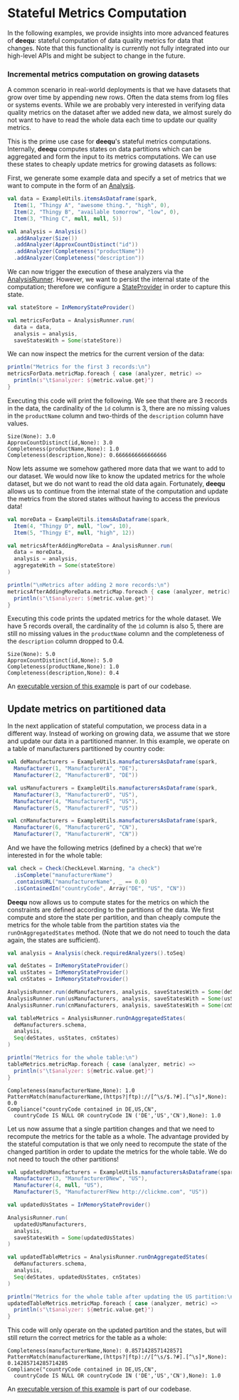 # Stateful Metrics Computation

In the following examples, we provide insights into more advanced features of **deequ**: stateful computation of data quality metrics for data that changes. Note that this functionality is currently not fully integrated into our high-level APIs and might be subject to change in the future.

### Incremental metrics computation on growing datasets

A common scenario in real-world deployments is that we have datasets that grow over time by appending new rows. Often the data stems from log files or systems events. While we are probably very interested in verifying data quality metrics on the dataset after we added new data, we almost surely do not want to have to read the whole data each time to update our quality metrics.

This is the prime use case for **deequ**'s stateful metrics computations. Internally, **deequ** computes states on data partitions which can be aggregated and form the input to its metrics computations. We can use these states to cheaply update metrics for growing datasets as follows:

First, we generate some example data and specify a set of metrics that we want to compute in the form of an [Analysis](https://github.com/awslabs/deequ/blob/master/src/main/scala/com/amazon/deequ/analyzers/Analysis.scala).

```scala
val data = ExampleUtils.itemsAsDataframe(spark,
  Item(1, "Thingy A", "awesome thing.", "high", 0),
  Item(2, "Thingy B", "available tomorrow", "low", 0),
  Item(3, "Thing C", null, null, 5))

val analysis = Analysis()
  .addAnalyzer(Size())
  .addAnalyzer(ApproxCountDistinct("id"))
  .addAnalyzer(Completeness("productName"))
  .addAnalyzer(Completeness("description"))
```
We can now trigger the execution of these analyzers via the [AnalysisRunner](https://github.com/awslabs/deequ/blob/master/src/main/scala/com/amazon/deequ/analyzers/runners/AnalysisRunner.scala). However, we want to persist the internal state of the computation; therefore we configure a [StateProvider](https://github.com/awslabs/deequ/blob/master/src/main/scala/com/amazon/deequ/analyzers/StateProvider.scala) in order to capture this state.

```scala
val stateStore = InMemoryStateProvider()

val metricsForData = AnalysisRunner.run(
  data = data,
  analysis = analysis,
  saveStatesWith = Some(stateStore))
```

We can now inspect the metrics for the current version of the data:

```scala
println("Metrics for the first 3 records:\n")
metricsForData.metricMap.foreach { case (analyzer, metric) =>
  println(s"\t$analyzer: ${metric.value.get}")
}
```

Executing this code will print the following. We see that there are 3 records in the data, the cardinality of the `ìd` column is 3, there are no missing values in the `productName` column and two-thirds of the `description` column have values.

```
Size(None): 3.0
ApproxCountDistinct(id,None): 3.0
Completeness(productName,None): 1.0
Completeness(description,None): 0.6666666666666666
```

Now lets assume we somehow gathered more data that we want to add to our dataset. We would now like to know the updated metrics for the whole dataset, but we do not want to read the old data again. Fortunately, **deequ** allows us to continue from the internal state of the computation and update the metrics from the stored states without having to access the previous data!

```scala
val moreData = ExampleUtils.itemsAsDataframe(spark,
  Item(4, "Thingy D", null, "low", 10),
  Item(5, "Thingy E", null, "high", 12))

val metricsAfterAddingMoreData = AnalysisRunner.run(
  data = moreData,
  analysis = analysis,
  aggregateWith = Some(stateStore)
)

println("\nMetrics after adding 2 more records:\n")
metricsAfterAddingMoreData.metricMap.foreach { case (analyzer, metric) =>
  println(s"\t$analyzer: ${metric.value.get}")
}
```
Executing this code prints the updated metrics for the whole dataset. We have 5 records overall, the cardinality of the `ìd` column is also 5, there are still no missing values in the `productName` column and the completeness of the `description` column dropped to 0.4.

```
Size(None): 5.0
ApproxCountDistinct(id,None): 5.0
Completeness(productName,None): 1.0
Completeness(description,None): 0.4
```
An [executable version of this example](https://github.com/awslabs/deequ/blob/master/src/main/scala/com/amazon/deequ/examples/IncrementalMetricsExample.scala) is part of our codebase.

## Update metrics on partitioned data

In the next application of stateful computation, we process data in a different way. Instead of working on growing data, we assume that we store and update our data in a partitioned manner. In this example, we operate on a table of manufacturers partitioned by country code:

```scala
val deManufacturers = ExampleUtils.manufacturersAsDataframe(spark,
  Manufacturer(1, "ManufacturerA", "DE"),
  Manufacturer(2, "ManufacturerB", "DE"))

val usManufacturers = ExampleUtils.manufacturersAsDataframe(spark,
  Manufacturer(3, "ManufacturerD", "US"),
  Manufacturer(4, "ManufacturerE", "US"),
  Manufacturer(5, "ManufacturerF", "US"))

val cnManufacturers = ExampleUtils.manufacturersAsDataframe(spark,
  Manufacturer(6, "ManufacturerG", "CN"),
  Manufacturer(7, "ManufacturerH", "CN"))
```

And we have the following metrics (defined by a check) that we're interested in for the whole table:

```scala
val check = Check(CheckLevel.Warning, "a check")
  .isComplete("manufacturerName")
  .containsURL("manufacturerName", _ == 0.0)
  .isContainedIn("countryCode", Array("DE", "US", "CN"))
```

**Deequ** now allows us to compute states for the metrics on which the constraints are defined according to the partitions of the data. We first compute and store the state per partition, and than cheaply compute the metrics for the whole table from the partition states via the `runOnAggregatedStates` method. (Note that we do not need to touch the data again, the states are sufficient).

```scala
val analysis = Analysis(check.requiredAnalyzers().toSeq)

val deStates = InMemoryStateProvider()
val usStates = InMemoryStateProvider()
val cnStates = InMemoryStateProvider()

AnalysisRunner.run(deManufacturers, analysis, saveStatesWith = Some(deStates))
AnalysisRunner.run(usManufacturers, analysis, saveStatesWith = Some(usStates))
AnalysisRunner.run(cnManufacturers, analysis, saveStatesWith = Some(cnStates))

val tableMetrics = AnalysisRunner.runOnAggregatedStates(
  deManufacturers.schema,
  analysis,
  Seq(deStates, usStates, cnStates)
)

println("Metrics for the whole table:\n")
tableMetrics.metricMap.foreach { case (analyzer, metric) =>
  println(s"\t$analyzer: ${metric.value.get}")
}
```

```
Completeness(manufacturerName,None): 1.0
PatternMatch(manufacturerName,(https?|ftp)://[^\s/$.?#].[^\s]*,None): 0.0
Compliance("countryCode contained in DE,US,CN",
  countryCode IS NULL OR countryCode IN ('DE','US','CN'),None): 1.0
```

Let us now assume that a single partition changes and that we need to recompute the metrics for the table as a whole. The advantage provided by the stateful computation is that we only need to recompute the state of the changed partition in order to update the metrics for the whole table. We do not need to touch the other partitions!

```scala
val updatedUsManufacturers = ExampleUtils.manufacturersAsDataframe(spark,
  Manufacturer(3, "ManufacturerDNew", "US"),
  Manufacturer(4, null, "US"),
  Manufacturer(5, "ManufacturerFNew http://clickme.com", "US"))

val updatedUsStates = InMemoryStateProvider()

AnalysisRunner.run(
  updatedUsManufacturers,
  analysis,
  saveStatesWith = Some(updatedUsStates)
)

val updatedTableMetrics = AnalysisRunner.runOnAggregatedStates(
  deManufacturers.schema,
  analysis,
  Seq(deStates, updatedUsStates, cnStates)
)

println("Metrics for the whole table after updating the US partition:\n")
updatedTableMetrics.metricMap.foreach { case (analyzer, metric) =>
  println(s"\t$analyzer: ${metric.value.get}")
}
```

This code will only operate on the updated partition and the states, but will still return the correct metrics for the table as a whole:

```
Completeness(manufacturerName,None): 0.8571428571428571
PatternMatch(manufacturerName,(https?|ftp)://[^\s/$.?#].[^\s]*,None): 0.14285714285714285
Compliance("countryCode contained in DE,US,CN",
  countryCode IS NULL OR countryCode IN ('DE','US','CN'),None): 1.0
```

An [executable version of this example](https://github.com/awslabs/deequ/blob/master/src/main/scala/com/amazon/deequ/examples/UpdateMetricsOnPartitionedDataExample.scala) is part of our codebase.
